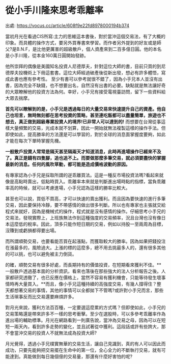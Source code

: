 # 從小手川隆來思考乖離率

出處: https://vocus.cc/article/608f9e22fd8978000194b374

當初月光在看過CIS所寫:主力的思維這本書後，對於當沖這個交易法，有了大概的印象。而具體的操作方式，要另外買專書來學習。而作者另外提到的好友或是師父?是B.N.F，是比他更厲害的超級散戶，個人資產來到二百多億日圓。他的本名是小手川隆，從本金160萬日圓開始發跡。

他所崇拜的偶像是美國知名投資人尼德厚夫，針對這位大師的書，目前只買的到尼德厚夫投機術上下冊這套書。這位大師經過破產後從新出發，想必有許多體悟，寫成此書也應有參考性。 至少有書可以參考就很不錯了，因為小手兄本人並沒有出書，因為完全不缺錢，也不想要出名，自然沒有出書的必要。缺點就是無法讓好奇的大眾瞭解他的投資方法為何。幸好，小手兄有接受電視臺訪問，留下一些資料給大眾去揣摩。

**首先可以瞭解到的是，小手兄是透過每日的大量交易來快速提升自己的資產。他自己也坦言，無時無刻都在思考投資的策略，甚至連吃飯都可以盡量簡單，旅遊也不想去，真正做到超級專業投資人的境界!已非常人可以達到的!** 而想要在台灣從事這樣大量頻繁的交易，光成本就不划算，因此一開始就無法複製這樣的操作手法。但即使如此，提高勝率的方法還是可以學習的，對於全球的消息面掌握度要夠，如此才能在每次下單時掌握先機。

**一般散戶投資人常常是隔天甚至隔兩天才知道消息，此時再進場操作已經來不及了。真正是錢有四隻腳，追也追不上。而要做那麼多筆交易，就必須要盡快的掌握最新的消息。任何的風吹草動，都可能是造成價格波動的原因。**

有專家認為小手兄是採取所謂的逆乖離買法。這是一種反市場投資法嗎?看起來就像是高點時賣出，低點時買入。乖離率本來就是判斷進出場時點的指標，當負乖離率高的時候，就可以考慮進場，小手兄認為這樣的勝率比較大。

甚至也可以說，買低不買高，才可以快速的賣出獲利。而且因為要快速的進行多筆交易，因此要保持冷靜，要不帶感情的做出很多判斷。所以也有專家也主張就交給程式來就好，因為是機械式的操作，程式就是沒有感情的操作。仔細思考小手兄的交易法，發現實際上，上班族無法作到這種強度的交易頻率，況且台灣也沒有像日本這麼低的稅率。因此，頂多只能作短日期的交易，例如以持股一至兩周為目標，沒賺到或虧損都得要出場。

而所謂順勢交易，也要看能否買在起漲點，而獲取較大的勝率。因為如果把錢投注在漲最多的，風險過大。上漲的標的這麼多，總不用去挑最多人的，還有很多其他的可以挑，也可以避免被主力倒貨。

的確，順勢交易有很多好處，而長期持有的價值投資，在短期看來獲利不佳。**一般散戶透過基本面的分析資訊，看來也落後在那些強大的法人分析報告之後。人家都研究透徹了，也已反應在價格上，當然不容易有獲利機會，只能等待發生壞事情時再大量買入。**而且，像小手兄這種持續的高強度交易，有幾人撐得住？整天都想著交易的事情，其他的事情可以全都拋下不管嗎?或許對小手兄而言，那些生活瑣事反而比交易還要麻煩許多。

對月光來說，獲利方法百百種，一定要選這麼累的方式嗎？但即使如此，小手兄的交易策略還是帶來許多不一樣的思考衝擊。至少在選股時，可以多參考乖離率作為進出場的輔助標準。月光在網路看到一則廣告說，當沖為交易之母，因為可以在短短一兩天內，看到許多走勢的變化，並且試著從中獲利。這段話或許有些誇大，那不會當沖交易的投資人不就無法成為投資大師?

月光覺得，透過小手兄樸實無華的交易生活，讓自己見識到，真的有人可以因此而成功，只要先能夠把交易擺在生命中的第一位，全心全力的不斷執行交易，就有可能達到。真能做到每日幾個億的交易量，那還有什麼好害怕的呢?